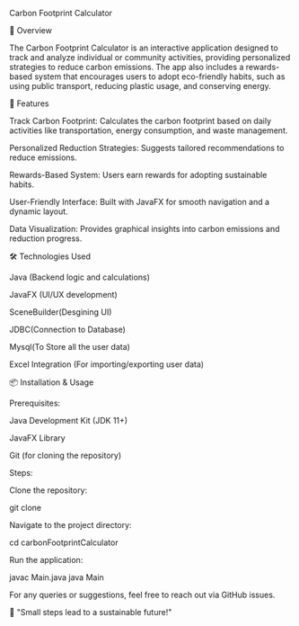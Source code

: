 Carbon Footprint Calculator

🌱 Overview

The Carbon Footprint Calculator is an interactive application designed to track and analyze individual or community activities, providing personalized strategies to reduce carbon emissions. The app also includes a rewards-based system that encourages users to adopt eco-friendly habits, such as using public transport, reducing plastic usage, and conserving energy.

🚀 Features

Track Carbon Footprint: Calculates the carbon footprint based on daily activities like transportation, energy consumption, and waste management.

Personalized Reduction Strategies: Suggests tailored recommendations to reduce emissions.

Rewards-Based System: Users earn rewards for adopting sustainable habits.

User-Friendly Interface: Built with JavaFX for smooth navigation and a dynamic layout.

Data Visualization: Provides graphical insights into carbon emissions and reduction progress.

🛠️ Technologies Used

Java (Backend logic and calculations)

JavaFX (UI/UX development)

SceneBuilder(Desgining UI)

JDBC(Connection to Database)

Mysql(To Store all the user data)

Excel Integration (For importing/exporting user data)

📦 Installation & Usage

Prerequisites:

Java Development Kit (JDK 11+)

JavaFX Library

Git (for cloning the repository)

Steps:

Clone the repository:

git clone <repository-URL>

Navigate to the project directory:

cd carbonFootprintCalculator

Run the application:

javac Main.java
java Main


For any queries or suggestions, feel free to reach out via GitHub issues.

🌿 "Small steps lead to a sustainable future!"

